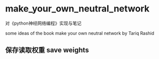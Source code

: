 # make_your_own_neutral_network

  对《python神经网络编程》实现与笔记

  some ideas of the book make your own neutral network by Tariq Rashid



## 保存读取权重 save weights
